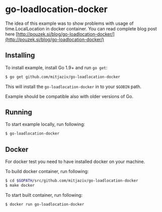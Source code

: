 # go-loadlocation-docker
The idea of this example was to show problems with usage of time.LocalLocation in docker container.
You can read complete blog post here [http://pouzek.si/blog/go-loadlocation-docker/](http://pouzek.si/blog/go-loadlocation-docker/)

## Installing

To install example, install Go 1.9+ and run `go get`:

```sh
$ go get github.com/mitjaziv/go-loadlocation-docker
```

This will install the `go-loadlocation-docker` in to your `$GOBIN` path.

Example should be compatible also with older versions of Go.


## Running

To start example locally, run following:
```sh
$ go-loadlocation-docker
```

## Docker

For docker test you need to have installed docker on your machine.

To build docker container, run following:
```sh
$ cd $GOPATH/src/github.com/mitjaziv/go-loadlocation-docker
$ make docker
```

To start built container, run following:
```sh
$ docker run go-loadlocation-docker
```